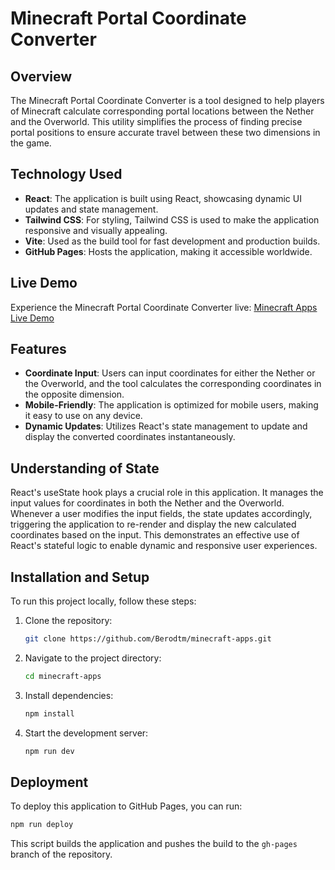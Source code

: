 # Minecraft Portal Coordinate Converter

## Overview
The Minecraft Portal Coordinate Converter is a tool designed to help players of Minecraft calculate corresponding portal locations between the Nether and the Overworld. This utility simplifies the process of finding precise portal positions to ensure accurate travel between these two dimensions in the game.

## Technology Used
- **React**: The application is built using React, showcasing dynamic UI updates and state management.
- **Tailwind CSS**: For styling, Tailwind CSS is used to make the application responsive and visually appealing.
- **Vite**: Used as the build tool for fast development and production builds.
- **GitHub Pages**: Hosts the application, making it accessible worldwide.

## Live Demo
Experience the Minecraft Portal Coordinate Converter live: [Minecraft Apps Live Demo](https://berodtm.github.io/minecraft-apps/)

## Features
- **Coordinate Input**: Users can input coordinates for either the Nether or the Overworld, and the tool calculates the corresponding coordinates in the opposite dimension.
- **Mobile-Friendly**: The application is optimized for mobile users, making it easy to use on any device.
- **Dynamic Updates**: Utilizes React's state management to update and display the converted coordinates instantaneously.

## Understanding of State
React's useState hook plays a crucial role in this application. It manages the input values for coordinates in both the Nether and the Overworld. Whenever a user modifies the input fields, the state updates accordingly, triggering the application to re-render and display the new calculated coordinates based on the input. This demonstrates an effective use of React's stateful logic to enable dynamic and responsive user experiences.

## Installation and Setup
To run this project locally, follow these steps:
1. Clone the repository:
   ```bash
   git clone https://github.com/Berodtm/minecraft-apps.git
   ```
2. Navigate to the project directory:
   ```bash
   cd minecraft-apps
   ```
3. Install dependencies:
   ```bash
   npm install
   ```
4. Start the development server:
   ```bash
   npm run dev
   ```

## Deployment
To deploy this application to GitHub Pages, you can run:
```bash
npm run deploy
```
This script builds the application and pushes the build to the `gh-pages` branch of the repository.